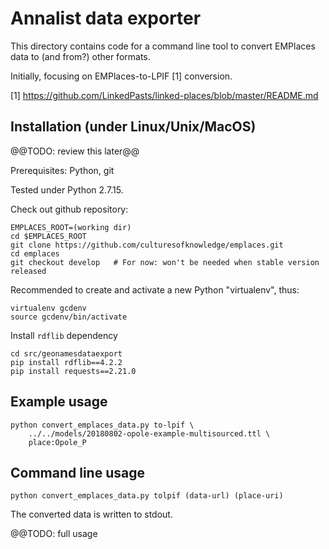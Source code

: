 # Annalist data exporter

This directory contains code for a command line tool to convert EMPlaces data to (and from?) other formats.

Initially, focusing on EMPlaces-to-LPIF [1] conversion.

[1] https://github.com/LinkedPasts/linked-places/blob/master/README.md

## Installation (under Linux/Unix/MacOS)

@@TODO: review this later@@

Prerequisites: Python, git

Tested under Python 2.7.15.

Check out github repository:

    EMPLACES_ROOT=(working dir)
    cd $EMPLACES_ROOT
    git clone https://github.com/culturesofknowledge/emplaces.git
    cd emplaces
    git checkout develop   # For now: won't be needed when stable version released

Recommended to create and activate a new Python "virtualenv", thus:

    virtualenv gcdenv
    source gcdenv/bin/activate

Install `rdflib` dependency

    cd src/geonamesdataexport
    pip install rdflib==4.2.2
    pip install requests==2.21.0


## Example usage

    python convert_emplaces_data.py to-lpif \
        ../../models/20180802-opole-example-multisourced.ttl \
        place:Opole_P


## Command line usage

    python convert_emplaces_data.py tolpif (data-url) (place-uri)

The converted data is written to stdout.

@@TODO: full usage
